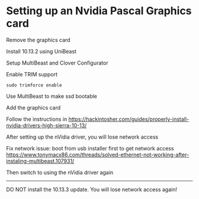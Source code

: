 # Setting up an Nvidia Pascal Graphics card

Remove the graphics card

Install 10.13.2 using UniBeast

Setup MultiBeast and Clover Configurator

Enable TRIM support
```
sudo trimforce enable
```

Use MultiBeast to make ssd bootable

Add the graphics card

Follow the instructions in
https://hackintosher.com/guides/properly-install-nvidia-drivers-high-sierra-10-13/

After setting up the nVidia driver, you will lose network access

Fix network issue: boot from usb installer first to get network access
https://www.tonymacx86.com/threads/solved-ethernet-not-working-after-instaling-multibeast.107931/

Then switch to using the nVidia driver again

---

DO NOT install the 10.13.3 update. You will lose network access again!
